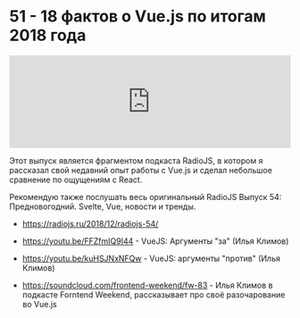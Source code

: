 # 51 - 18 фактов о Vue.js по итогам 2018 года


<iframe width="100%" height="166" scrolling="no" frameborder="no" allow="autoplay" src="https://w.soundcloud.com/player/?url=https%3A//api.soundcloud.com/tracks/547870932&color=%23ff5500&auto_play=false&hide_related=true&show_comments=true&show_user=true&show_reposts=false&show_teaser=true"></iframe>



Этот выпуск является фрагментом подкаста RadioJS, в котором я рассказал свой недавний опыт работы с Vue.js и сделал небольшое сравнение по ощущениям с React.



Рекомендую также послушать весь оригинальный RadioJS Выпуск 54: Предновогодний. Svelte, Vue, новости и тренды.



- https://radiojs.ru/2018/12/radiojs-54/

- https://youtu.be/FFZfmIQ9I44 - VueJS: Аргументы "за" (Илья Климов)

- https://youtu.be/kuHSJNxNFQw - VueJS: аргументы "против" (Илья Климов)

- https://soundcloud.com/frontend-weekend/fw-83 - Илья Климов в подкасте Forntend Weekend, рассказывает про своё разочарование во Vue.js
